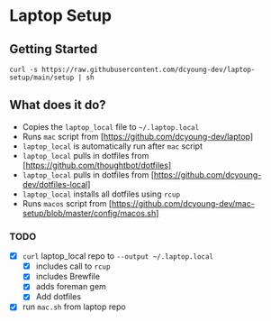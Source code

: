 # Laptop Setup 

## Getting Started
```shell
curl -s https://raw.githubusercontent.com/dcyoung-dev/laptop-setup/main/setup | sh
```

## What does it do?
- Copies the `laptop_local` file to `~/.laptop.local`
- Runs `mac` script from [https://github.com/dcyoung-dev/laptop]
- `laptop_local` is automatically run after `mac` script
- `laptop_local` pulls in dotfiles from [https://github.com/thoughtbot/dotfiles]
- `laptop_local` pulls in dotfiles from [https://github.com/dcyoung-dev/dotfiles-local]
- `laptop_local` installs all dotfiles using `rcup`
- Runs `macos` script from [https://github.com/dcyoung-dev/mac-setup/blob/master/config/macos.sh]


### TODO
- [x] `curl` laptop_local repo to `--output ~/.laptop.local`
  - [x] includes call to `rcup`
  - [x] includes Brewfile
  - [x] adds foreman gem
  - [x] Add dotfiles
- [x] run `mac.sh` from laptop repo
